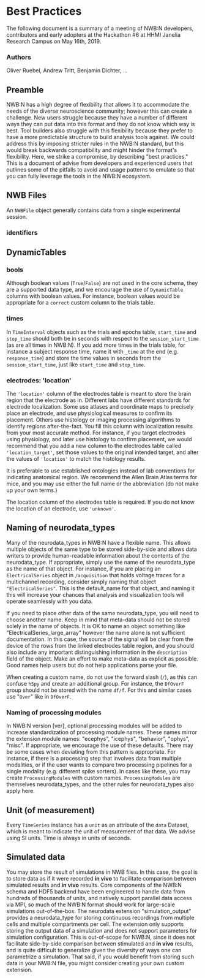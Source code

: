 # Best Practices

The following document is a summary of a meeting of NWB:N developers, contributors and early adopters at the 
Hackathon #6 at HHMI Janelia Research Campus on May 16th, 2019.

### Authors
Oliver Ruebel, Andrew Tritt, Benjamin Dichter, ...


## Preamble
NWB:N has a high degree of flexibility that allows it to accommodate the needs of the diverse neuroscience community; 
however this can create a challenge. New users struggle because they have a number of different ways they can put data
into this format and they do not know which way is best. Tool builders also struggle with this flexibility because they 
prefer to have a more predictable structure to build analysis tools against. We could address this by imposing stricter
rules in the NWB:N standard, but this would break backwards compatibility and might hinder the format's flexibility.
Here, we strike a compromise, by describing "best practices." This is a document of advise from developers and
experienced users that outlines some of the pitfalls to avoid and usage patterns to emulate so that you can fully
leverage the tools in the NWB:N ecosystem.

## NWB Files
An `NWBFile` object generally contains data from a single experimental session.

### identifiers


## DynamicTables
### bools
Although boolean values (`True`/`False`) are not used in the core schema, they are a supported data type, and we
encourage the use of `DynamicTable` columns with boolean values. For instance, boolean values would be appropriate for
a `correct` custom column to the trials table.

### times
In `TimeInterval` objects such as the trials and epochs table, `start_time` and `stop_time` should both be in seconds 
with respect to the `session_start_time` (as are all times in  NWB:N). If you add more times in the trials 
table, for instance a subject response time, name it with `_time` at the end (e.g. `response_time`) and store the time
values in seconds from the `session_start_time`, just like `start_time` and `stop_time`.

### electrodes: 'location'
The `'location'` column of the electrodes table is meant to store the brain region that the electrode as in. Different
labs have different standards for electrode localization. Some use atlases and coordinate maps to precisely place an
electrode, and use physiological measures to confirm its placement. Others use histology or imaging processing 
algorithms to identify regions after-the-fact. You fill this column with localization results from your most accurate
method. For instance, if you target electrodes using physiology, and later use histology to confirm placement, we would
recommend that you add a new column to the electrodes table called `'location_target'`, set those values to the original
intended target, and alter the values of `'location'` to match the histology results.

It is preferable to use established ontologies instead of lab conventions for indicating anatomical region. We recommend
the Allen Brain Atlas terms for mice, and you may use either the full name or the abbreviation (do not make up your own
terms.)

The location column of the electrodes table is required. If you do not know the location of an electrode, use `'unknown'`.

## Naming of neurodata_types
Many of the neurodata_types in NWB:N have a flexible name. This allows multiple objects of the same type to be stored
side-by-side and allows data writers to provide human-readable information about the contents of the neurodata_type. If 
appropriate, simply use the name of the neurodata_type as the name of that object. For instance, if you are
placing an `ElectricalSeries` object in `/acquisition` that holds voltage traces for a multichannel recording, consider
simply naming that object `"ElectricalSeries"`. This is the default_name for that object, and naming it this will increase
your chances that analysis and visualization tools will operate seamlessly with you data.

If you need to place other data of the same neurodata_type, you will need to choose another name. Keep in mind that
meta-data should not be stored solely in the name of objects. It is OK to name an object something like 
"ElectricalSeries_large_array" however the name alone is not sufficient documentation. In this case, the source of the
signal will be clear from the device of the rows from the linked electrodes table region, and you should also include
any important distinguishing information in the `description` field of the object. Make an effort to make meta-data as
explicit as possible. Good names help users but do not help applications parse your file.

When creating a custom name, do not use the forward slash (`/`), as this can confuse `h5py` and create an additional
group. For instance, the `DfOverF` group should not be stored with the name `df/f`. For this and similar cases use 
"`Over`" like in `DfOverF`.

### Naming of processing modules
In NWB:N version [ver], optional processing modules will be added to increase standardization of processing module names.
These names mirror the extension module names: "ecephys", "icephys", "behavior", "ophys", "misc". If appropriate, we
encourage the use of these defaults. There may be some cases when deviating from this pattern is appropriate. For
instance, if there is a processing step that involves data from multiple modalities, or if the user wants to compare two
processing pipelines for a single modality (e.g. different spike sorters). In cases like these, you may create 
`ProcessingModules` with custom names. `ProcessingModules` are themselves neurodata_types, and the other rules for
neurodata_types also apply here.


## Unit (of measurement)
Every `TimeSeries` instance has a `unit` as an attribute of the `data` Dataset, which is meant to indicate the unit of
measurement of that data. We advise using SI units. Time is always in units of seconds.


## Simulated data
You may store the result of simulations in NWB files. In this case, the goal is to store data as if it were recorded
**in vivo** to facilitate comparison between simulated results and **in vivo** results. Core components of the NWB:N
schema and HDF5 backend have been engineered to handle data from hundreds of thousands of units, and natively support 
parallel data access via MPI, so much of the NWB:N format should work for large-scale simulations out-of-the-box. The
neurodata extension "simulation_output" provides a neurodata_type for storing continuous recordings from multiple cells
and multiple compartments per cell. The extension only supports storing the output data of a simulation and does not 
support parameters for simulation configuration. This is out-of-scope for NWB:N, since it does not facilitate
side-by-side comparison between stimulated and **in vivo** results, and is quite difficult to generalize given the
diversity of ways one can parametrize a simulation. That said, if you would benefit from storing such data in your 
NWB:N file, you might consider creating your own custom extension.
